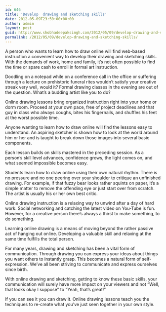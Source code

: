 ```yaml
---
id: 646
title: 'Develop  drawing and sketching skills'
date: 2012-05-09T23:50:00+00:00
author: admin
layout: post
guid: http://www.shobhadeepaksingh.com/2012/05/09/develop-drawing-and-sketching-skills/
permalink: /2012/05/09/develop-drawing-and-sketching-skills/
---
```

A person who wants to learn how to draw online will find web-based instruction a convenient way to develop their drawing and sketching skills. With the demands of work, home and family, it&#8217;s not often possible to find the time or spare cash to enroll in formal art instruction.

Doodling on a notepad while on a conference call in the office or suffering through a lecture on prehistoric funeral rites wouldn&#8217;t satisfy your creative streak very well, would it? Formal drawing classes in the evening are out of the question. What&#8217;s a budding artist like you to do?

Online drawing lessons bring organized instruction right into your home or dorm room. Proceed at your own pace, free of project deadlines and that guy in class who always coughs, bites his fingernails, and shuffles his feet at the worst possible time.

Anyone wanting to learn how to draw online will find the lessons easy to understand. An aspiring sketcher is shown how to look at the world around him or her and is taught to break down those images into several basic components.

Each lesson builds on skills mastered in the preceding session. As a person&#8217;s skill level advances, confidence grows, the light comes on, and what seemed impossible becomes easy.

Students learn how to draw online using their own natural rhythm. There is no pressure and no one peering over your shoulder to critique an unfinished drawing. For example, if that fuzzy bear looks rather squints on paper, it&#8217;s a simple matter to remove the offending eye or just start over from scratch. The artist is usually his or her own best critic.

Online drawing instruction is a relaxing way to unwind after a day of hard work. Social networking and catching the latest video on You-Tube is fun. However, for a creative person there&#8217;s always a thirst to make something, to do something.

Learning online drawing is a means of moving beyond the rather passive act of hanging out online. Developing a valuable skill and relaxing at the same time fulfills the total person.

For many years, drawing and sketching has been a vital form of communication. Through drawing you can express your ideas about things you want others to instantly grasp. This becomes a natural form of self-expression. We&#8217;ve all been striving to communicate and express ourselves since birth.

With online drawing and sketching, getting to know these basic skills, your communication will surely have more impact on your viewers and not &#8220;Well, that looks okay I suppose&#8221; to &#8220;Yeah, that&#8217;s great!&#8221;

If you can see it you can draw it. Online drawing lessons teach you the techniques to re-create what you&#8217;ve just seen together in your own style.